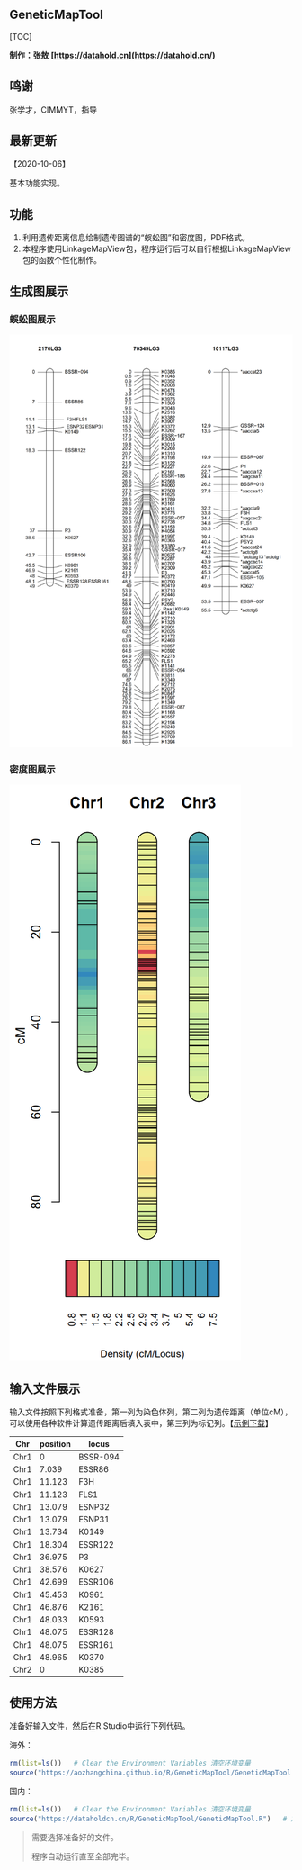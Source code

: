 ## GeneticMapTool

[TOC]

**制作：张敖** **[https://datahold.cn](https://datahold.cn/)** 

## 鸣谢

张学才，CIMMYT，指导

## 最新更新

【2020-10-06】

基本功能实现。

## 功能

1. 利用遗传距离信息绘制遗传图谱的“蜈蚣图”和密度图，PDF格式。
2. 本程序使用LinkageMapView包，程序运行后可以自行根据LinkageMapView包的函数个性化制作。

## 生成图展示

### 蜈蚣图展示

![carrot3_00](img\carrot3_00.png)

### 密度图展示

![test.csv.density_00](img\test.csv.density_00.png)

## 输入文件展示

输入文件按照下列格式准备，第一列为染色体列，第二列为遗传距离（单位cM），可以使用各种软件计算遗传距离后填入表中，第三列为标记列。【[示例下载](test.csv)】

| Chr  | position | locus    |
| ---- | -------- | -------- |
| Chr1 | 0        | BSSR-094 |
| Chr1 | 7.039    | ESSR86   |
| Chr1 | 11.123   | F3H      |
| Chr1 | 11.123   | FLS1     |
| Chr1 | 13.079   | ESNP32   |
| Chr1 | 13.079   | ESNP31   |
| Chr1 | 13.734   | K0149    |
| Chr1 | 18.304   | ESSR122  |
| Chr1 | 36.975   | P3       |
| Chr1 | 38.576   | K0627    |
| Chr1 | 42.699   | ESSR106  |
| Chr1 | 45.453   | K0961    |
| Chr1 | 46.876   | K2161    |
| Chr1 | 48.033   | K0593    |
| Chr1 | 48.075   | ESSR128  |
| Chr1 | 48.075   | ESSR161  |
| Chr1 | 48.965   | K0370    |
| Chr2 | 0        | K0385    |

## 使用方法

准备好输入文件，然后在R Studio中运行下列代码。

海外：

```r
rm(list=ls())   # Clear the Environment Variables 清空环境变量 
source("https://aozhangchina.github.io/R/GeneticMapTool/GeneticMapTool.R")   # 加载程序文件，需要联网
```

国内：

```R
rm(list=ls())   # Clear the Environment Variables 清空环境变量 
source("https://dataholdcn.cn/R/GeneticMapTool/GeneticMapTool.R")   # 加载程序文件，需要联网
```

> 需要选择准备好的文件。
>
> 程序自动运行直至全部完毕。
>

